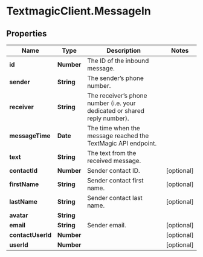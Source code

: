 # TextmagicClient.MessageIn

## Properties
Name | Type | Description | Notes
------------ | ------------- | ------------- | -------------
**id** | **Number** | The ID of the inbound message. | 
**sender** | **String** | The sender’s phone number. | 
**receiver** | **String** | The receiver’s phone number (i.e. your dedicated or shared reply number). | 
**messageTime** | **Date** | The time when the message reached the TextMagic API endpoint. | 
**text** | **String** | The text from the received message. | 
**contactId** | **Number** | Sender contact ID. | [optional] 
**firstName** | **String** | Sender contact first name. | [optional] 
**lastName** | **String** | Sender contact last name. | [optional] 
**avatar** | **String** |  | 
**email** | **String** | Sender email. | [optional] 
**contactUserId** | **Number** |  | [optional] 
**userId** | **Number** |  | [optional] 


